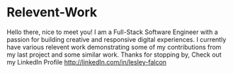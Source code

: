 # Relevent-Work

Hello there, nice to meet you!
I am a Full-Stack Software Engineer with a passion for building creative and responsive digital experiences.
I currently have various relevent work demonstrating some of my contributions from my last project and some similar work.
Thanks for stopping by, Check out my LinkedIn Profile http://linkedIn.com/in/lesley-falcon
